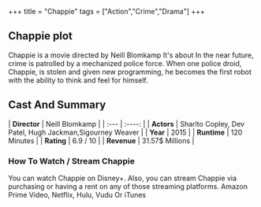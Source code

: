 +++
title = "Chappie"
tags = ["Action","Crime","Drama"]
+++
## Chappie plot
Chappie is a movie directed by Neill Blomkamp It's about In the near future, crime is patrolled by a mechanized police force. When one police droid, Chappie, is stolen and given new programming, he becomes the first robot with the ability to think and feel for himself.
## Cast And Summary
| **Director**      | Neill Blomkamp |
    | :---        |    :----:   |
    |  **Actors** | Sharlto Copley, Dev Patel, Hugh Jackman,Sigourney Weaver |
    | **Year**   | 2015    |
    |  **Runtime** | 120 Minutes |
    |  **Rating** | 6.9 / 10 | 
    |  **Revenue** | 31.57$ Millions |
### How To Watch / Stream Chappie
You can watch Chappie on Disney+.
Also, you can stream Chappie via purchasing or having a rent on any of those streaming platforms.
Amazon Prime Video, Netflix, Hulu, Vudu Or iTunes